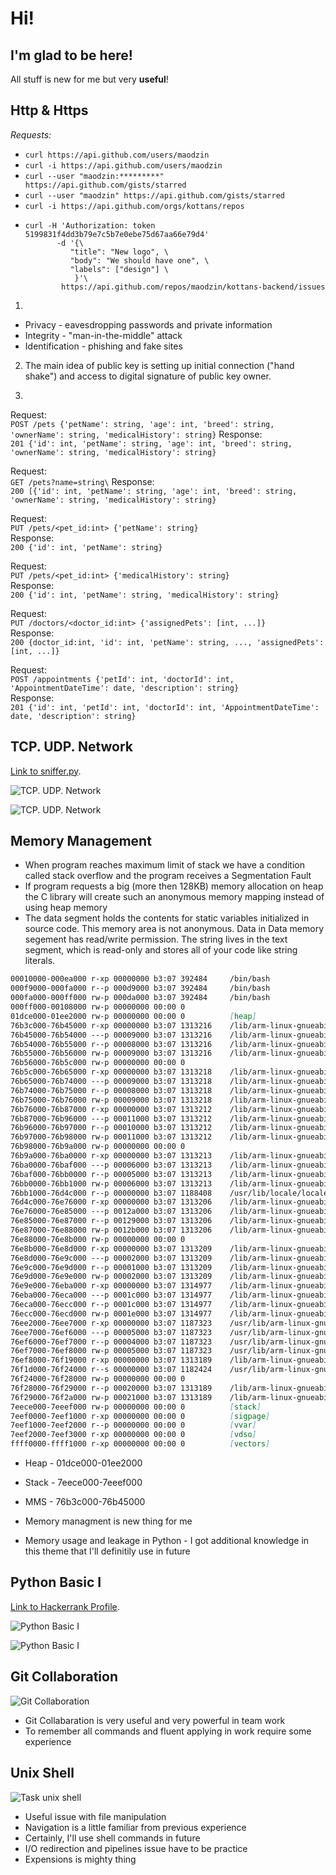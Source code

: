 # Hi!
## I'm glad to be here!
All stuff is new for me but very **useful**!


## Http & Https

*Requests:*
 - ```curl https://api.github.com/users/maodzin```
 - ```curl -i https://api.github.com/users/maodzin```
 - ```curl --user "maodzin:*********" https://api.github.com/gists/starred```
 -  ```curl --user "maodzin" https://api.github.com/gists/starred```
 - ```curl -i https://api.github.com/orgs/kottans/repos```
 - ```
   curl -H 'Authorization: token 5199831f4dd3b79e7c5b7e0ebe75d67aa66e79d4'
          -d '{\ 
             "title": "New logo", \
             "body": "We should have one", \
             "labels": ["design"] \
              }'\
           https://api.github.com/repos/maodzin/kottans-backend/issues
    ```       
    
1. 
 - Privacy - eavesdropping passwords and private information
 - Integrity - "man-in-the-middle" attack
 - Identification - phishing and fake sites


2. 	The main idea of public key is setting up initial connection ("hand shake") and access to digital signature of public key owner.
 

3. 
  
 Request: </br>
 `POST /pets {'petName': string, 'age': int, 'breed': string, 'ownerName': string, 'medicalHistory': string}`
	Response: </br>
 `201 {'id': int, 'petName': string, 'age': int, 'breed': string, 'ownerName': string, 'medicalHistory': string}`

	
 Request: </br>
 `GET /pets?name=string\`
	Response: </br>
 `200 [{'id': int, 'petName': string, 'age': int, 'breed': string, 'ownerName': string, 'medicalHistory': string}`


 Request: </br>
 `PUT /pets/<pet_id:int> {'petName': string}`\
	Response: </br>
 `200 {'id': int, 'petName': string}`

	 
 Request: </br>
 `PUT /pets/<pet_id:int> {'medicalHistory': string}`\
	Response: </br>
 `200 {'id': int, 'petName': string, 'medicalHistory': string}`

	 
 Request: </br>
 `PUT /doctors/<doctor_id:int> {'assignedPets': [int, ...]}`\
	Response: </br>
 `200 {doctor_id:int, 'id': int, 'petName': string, ..., 'assignedPets': [int, ...]}`

	
 Request: </br>
 `POST /appointments {'petId': int, 'doctorId': int, 'AppointmentDateTime': date, 'description': string}`\
 Response: </br>
  `201 {'id': int, 'petId': int, 'doctorId': int, 'AppointmentDateTime': date, 'description': string}`



## TCP. UDP. Network

[Link to sniffer.py](https://github.com/maodzin/kottans-backend/blob/master/task_networks/sniffer.py).


![TCP. UDP. Network](https://github.com/maodzin/kottans-backend/blob/master/task_networks/task_networks-1.jpg)


![TCP. UDP. Network](https://github.com/maodzin/kottans-backend/blob/master/task_networks/task_networks-2.jpg)


## Memory Management

- When program reaches maximum limit of stack we have a condition called stack overflow and the program receives a Segmentation Fault
- If program requests a big (more then 128KB) memory allocation on heap  the C library will create such an anonymous memory mapping instead of using heap memory
- The data segment holds the contents for static variables initialized in source code. This memory area is not anonymous. 
Data in Data memory segement has read/write permission. The string lives in the text segment, which is read-only and stores all of your code like string literals.

```md
00010000-000ea000 r-xp 00000000 b3:07 392484     /bin/bash
000f9000-000fa000 r--p 000d9000 b3:07 392484     /bin/bash
000fa000-000ff000 rw-p 000da000 b3:07 392484     /bin/bash
000ff000-00108000 rw-p 00000000 00:00 0 
01dce000-01ee2000 rw-p 00000000 00:00 0          [heap]
76b3c000-76b45000 r-xp 00000000 b3:07 1313216    /lib/arm-linux-gnueabihf/libnss_files-2.24.so
76b45000-76b54000 ---p 00009000 b3:07 1313216    /lib/arm-linux-gnueabihf/libnss_files-2.24.so
76b54000-76b55000 r--p 00008000 b3:07 1313216    /lib/arm-linux-gnueabihf/libnss_files-2.24.so
76b55000-76b56000 rw-p 00009000 b3:07 1313216    /lib/arm-linux-gnueabihf/libnss_files-2.24.so
76b56000-76b5c000 rw-p 00000000 00:00 0 
76b5c000-76b65000 r-xp 00000000 b3:07 1313218    /lib/arm-linux-gnueabihf/libnss_nis-2.24.so
76b65000-76b74000 ---p 00009000 b3:07 1313218    /lib/arm-linux-gnueabihf/libnss_nis-2.24.so
76b74000-76b75000 r--p 00008000 b3:07 1313218    /lib/arm-linux-gnueabihf/libnss_nis-2.24.so
76b75000-76b76000 rw-p 00009000 b3:07 1313218    /lib/arm-linux-gnueabihf/libnss_nis-2.24.so
76b76000-76b87000 r-xp 00000000 b3:07 1313212    /lib/arm-linux-gnueabihf/libnsl-2.24.so
76b87000-76b96000 ---p 00011000 b3:07 1313212    /lib/arm-linux-gnueabihf/libnsl-2.24.so
76b96000-76b97000 r--p 00010000 b3:07 1313212    /lib/arm-linux-gnueabihf/libnsl-2.24.so
76b97000-76b98000 rw-p 00011000 b3:07 1313212    /lib/arm-linux-gnueabihf/libnsl-2.24.so
76b98000-76b9a000 rw-p 00000000 00:00 0 
76b9a000-76ba0000 r-xp 00000000 b3:07 1313213    /lib/arm-linux-gnueabihf/libnss_compat-2.24.so
76ba0000-76baf000 ---p 00006000 b3:07 1313213    /lib/arm-linux-gnueabihf/libnss_compat-2.24.so
76baf000-76bb0000 r--p 00005000 b3:07 1313213    /lib/arm-linux-gnueabihf/libnss_compat-2.24.so
76bb0000-76bb1000 rw-p 00006000 b3:07 1313213    /lib/arm-linux-gnueabihf/libnss_compat-2.24.so
76bb1000-76d4c000 r--p 00000000 b3:07 1188408    /usr/lib/locale/locale-archive
76d4c000-76e76000 r-xp 00000000 b3:07 1313206    /lib/arm-linux-gnueabihf/libc-2.24.so
76e76000-76e85000 ---p 0012a000 b3:07 1313206    /lib/arm-linux-gnueabihf/libc-2.24.so
76e85000-76e87000 r--p 00129000 b3:07 1313206    /lib/arm-linux-gnueabihf/libc-2.24.so
76e87000-76e88000 rw-p 0012b000 b3:07 1313206    /lib/arm-linux-gnueabihf/libc-2.24.so
76e88000-76e8b000 rw-p 00000000 00:00 0 
76e8b000-76e8d000 r-xp 00000000 b3:07 1313209    /lib/arm-linux-gnueabihf/libdl-2.24.so
76e8d000-76e9c000 ---p 00002000 b3:07 1313209    /lib/arm-linux-gnueabihf/libdl-2.24.so
76e9c000-76e9d000 r--p 00001000 b3:07 1313209    /lib/arm-linux-gnueabihf/libdl-2.24.so
76e9d000-76e9e000 rw-p 00002000 b3:07 1313209    /lib/arm-linux-gnueabihf/libdl-2.24.so
76e9e000-76eba000 r-xp 00000000 b3:07 1314977    /lib/arm-linux-gnueabihf/libtinfo.so.5.9
76eba000-76eca000 ---p 0001c000 b3:07 1314977    /lib/arm-linux-gnueabihf/libtinfo.so.5.9
76eca000-76ecc000 r--p 0001c000 b3:07 1314977    /lib/arm-linux-gnueabihf/libtinfo.so.5.9
76ecc000-76ecd000 rw-p 0001e000 b3:07 1314977    /lib/arm-linux-gnueabihf/libtinfo.so.5.9
76ee2000-76ee7000 r-xp 00000000 b3:07 1187323    /usr/lib/arm-linux-gnueabihf/libarmmem.so
76ee7000-76ef6000 ---p 00005000 b3:07 1187323    /usr/lib/arm-linux-gnueabihf/libarmmem.so
76ef6000-76ef7000 r--p 00004000 b3:07 1187323    /usr/lib/arm-linux-gnueabihf/libarmmem.so
76ef7000-76ef8000 rw-p 00005000 b3:07 1187323    /usr/lib/arm-linux-gnueabihf/libarmmem.so
76ef8000-76f19000 r-xp 00000000 b3:07 1313189    /lib/arm-linux-gnueabihf/ld-2.24.so
76f1d000-76f24000 r--s 00000000 b3:07 1182424    /usr/lib/arm-linux-gnueabihf/gconv/gconv-modules.cache
76f24000-76f28000 rw-p 00000000 00:00 0 
76f28000-76f29000 r--p 00020000 b3:07 1313189    /lib/arm-linux-gnueabihf/ld-2.24.so
76f29000-76f2a000 rw-p 00021000 b3:07 1313189    /lib/arm-linux-gnueabihf/ld-2.24.so
7eece000-7eeef000 rw-p 00000000 00:00 0          [stack]
7eef0000-7eef1000 r-xp 00000000 00:00 0          [sigpage]
7eef1000-7eef2000 r--p 00000000 00:00 0          [vvar]
7eef2000-7eef3000 r-xp 00000000 00:00 0          [vdso]
ffff0000-ffff1000 r-xp 00000000 00:00 0          [vectors]
```
- Heap - 01dce000-01ee2000
- Stack - 7eece000-7eeef000
- MMS - 76b3c000-76b45000

- Memory managment is new thing for me
- Memory usage and leakage in Python  - I got additional knowledge in this theme that I'll definitily use in future


## Python Basic I

[Link to Hackerrank Profile](https://www.hackerrank.com/maxxox?hr_r=1).


![Python Basic I](https://github.com/maodzin/kottans-backend/blob/master/python_basic_1/python_basic_1.jpg)


![Python Basic I](https://github.com/maodzin/kottans-backend/blob/master/python_basic_1/python_basic_2.jpg)




## Git Collaboration

![Git Collaboration](https://github.com/maodzin/kottans-backend/blob/master/task_git_collaboration/task_git_collaboration.jpg)
- Git Collabaration is very useful and very powerful in team work
- To remember all commands and fluent applying in work require some experience
 

## Unix Shell

![Task unix shell](https://github.com/maodzin/kottans-backend/blob/master/task_unix_shell/task_unix_shell.jpg)

- Useful issue with file manipulation
- Navigation is a little familiar from previous experience
- Certainly, I'll use shell commands in future
- I/O redirection and pipelines issue have to be practice 
- Expensions is mighty thing
